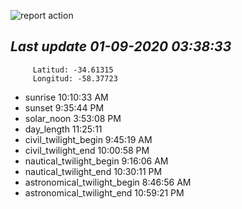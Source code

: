![report action](https://github.com/matiasz8/actions-for-reports/workflows/report%20action/badge.svg?branch=develop) 


## *****Last update 01-09-2020 03:38:33*****



		 Latitud: -34.61315
		 Longitud: -58.37723

 - sunrise 	 10:10:33 AM
 - sunset 	 9:35:44 PM
 - solar_noon 	 3:53:08 PM
 - day_length 	 11:25:11
 - civil_twilight_begin 	 9:45:19 AM
 - civil_twilight_end 	 10:00:58 PM
 - nautical_twilight_begin 	 9:16:06 AM
 - nautical_twilight_end 	 10:30:11 PM
 - astronomical_twilight_begin 	 8:46:56 AM
 - astronomical_twilight_end 	 10:59:21 PM
